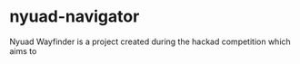 # nyuad-navigator


Nyuad Wayfinder is a project created during the hackad competition which aims to 
